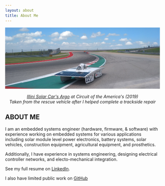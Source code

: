 ```yaml
---
layout: about
title: About Me
---
```


![Argo on COTA](/img/argo_cota.jpg)
<p align="center"><i><a href="https://www.illinisolarcar.com/argo">Illini Solar Car's Argo</a> at Circuit of the America's (2019)<br>
Taken from the rescue vehicle after I helped complete a trackside repair</i></p>

## ABOUT ME

I am an embedded systems engineer (hardware, firmware, & software) with experience working on embedded systems for various applications including solar module level power electronics, battery systems, solar vehicles, construction equipment, agricultural equipment, and prosthetics. 

Additionally, I have experience in systems engineering, designing electrical controller networks, and electo-mechanical integration.

See my full resume on [LinkedIn](https://www.linkedin.com/in/jtm/). 

I also have limited public work on [GitHub](https://github.com/jtmullen/)